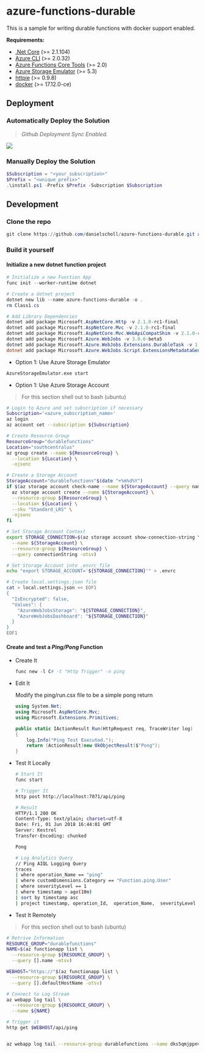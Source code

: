 # azure-functions-durable

This is a sample for writing durable functions with docker support enabled.

__Requirements:__

- [.Net Core](https://www.microsoft.com/net/download/windows)  (>= 2.1.104)
- [Azure CLI](https://docs.microsoft.com/en-us/cli/azure/install-azure-cli?view=azure-cli-latest) (>= 2.0.32)
- [Azure Functions Core Tools](https://github.com/Azure/azure-functions-core-tools) (>= 2.0)
- [Azure Storage Emulator](https://docs.microsoft.com/en-us/azure/storage/common/storage-use-emulator) (>= 5.3)
- [httpie](https://github.com/jakubroztocil/httpie) (>= 0.9.8)
- [docker](https://docs.docker.com/install/) (>= 17.12.0-ce)


## Deployment
### Automatically Deploy the Solution
> _Github Deployment Sync Enabled._

<a href="https://portal.azure.com/#create/Microsoft.Template/uri/https%3A%2F%2Fraw.githubusercontent.com%2Fdanielscholl%2Fazure-functions-durable%2Fmaster%2Ftemplates%2Fazuredeploy.json" target="_blank">
    <img src="http://azuredeploy.net/deploybutton.png"/>
</a>

### Manually Deploy the Solution
```powershell
$Subscription = "<your_subscription>"
$Prefix = "<unique_prefix>"
.\install.ps1 -Prefix $Prefix -Subscription $Subscription
```

## Development
### Clone the repo

```powershell
git clone https://github.com/danielscholl/azure-functions-durable.git azure-functions-durable
```

### Build it yourself

#### Initialize a new dotnet function project
```powershell
# Initialize a new Function App
func init --worker-runtime dotnet

# Create a dotnet project
dotnet new lib --name azure-functions-durable -o .
rm Class1.cs

# Add Library Dependencies
dotnet add package Microsoft.AspNetCore.Http -v 2.1.0-rc1-final
dotnet add package Microsoft.AspNetCore.Mvc -v 2.1.0-rc1-final
dotnet add package Microsoft.AspNetCore.Mvc.WebApiCompatShim -v 2.1.0-rc1-final
dotnet add package Microsoft.Azure.WebJobs -v 3.0.0-beta5
dotnet add package Microsoft.Azure.WebJobs.Extensions.DurableTask -v 1.4.1
dotnet add package Microsoft.Azure.WebJobs.Script.ExtensionsMetadataGenerator -v 1.0.0-beta3
```

- Option 1: Use Azure Storage Emulator

```bash
AzureStorageEmulator.exe start
```

- Option 1: Use Azure Storage Account
> For this section shell out to bash (ubuntu)

```bash
# Login to Azure and set subscription if necessary
Subscription='<azure_subscription_name>'
az login
az account set --subscription ${Subscription}

# Create Resource Group
ResourceGroup="durablefunctions"
Location="southcentralus"
az group create --name ${ResourceGroup} \
  --location ${Location} \
  -ojsonc

# Create a Storage Account
StorageAccount="durablefunctions"$(date "+%m%d%Y")
if $(az storage account check-name --name ${StorageAccount} --query nameAvailable -otsv); then
  az storage account create --name ${StorageAccount} \
  --resource-group ${ResourceGroup} \
  --location ${Location} \
  --sku "Standard_LRS" \
  -ojsonc
fi

# Set Storage Account Context
export STORAGE_CONNECTION=$(az storage account show-connection-string \
  --name ${StorageAccount} \
  --resource-group ${ResourceGroup} \
  --query connectionString -otsv)

# Set Storage Account into .envrc file
echo "export STORAGE_ACCOUNT='${STORAGE_CONNECTION}'" > .envrc

# Create local.settings.json file
cat > local.settings.json << EOF1
{
  "IsEncrypted": false,
  "Values": {
    "AzureWebJobsStorage": "${STORAGE_CONNECTION}",
    "AzureWebJobsDashboard": "${STORAGE_CONNECTION}"
  }
}
EOF1
```

#### Create and test a _Ping/Pong_ Function

- Create It

  ```powershell
  func new -l C# -t "Http Trigger" -n ping
  ```

- Edit It

  Modify the ping/run.csx file to be a simple pong return

  ```c#
  using System.Net;
  using Microsoft.AspNetCore.Mvc;
  using Microsoft.Extensions.Primitives;

  public static IActionResult Run(HttpRequest req, TraceWriter log)
  {
      log.Info("Ping Test Executed.");
      return (ActionResult)new OkObjectResult($"Pong");
  }
  ```

- Test It Locally

  ```bash
  # Start It
  func start

  # Trigger It
  http post http://localhost:7071/api/ping

  # Result
  HTTP/1.1 200 OK
  Content-Type: text/plain; charset=utf-8
  Date: Fri, 01 Jun 2018 16:44:01 GMT
  Server: Kestrel
  Transfer-Encoding: chunked

  Pong

  # Log Analytics Query 
  // Ping AIQL Logging Query
  traces
  | where operation_Name == "ping"
  | where customDimensions.Category == "Function.ping.User"
  | where severityLevel == 1
  | where timestamp > ago(10m)
  | sort by timestamp asc
  | project timestamp, operation_Id,  operation_Name,  severityLevel ,  message
  ```

- Test It Remotely
> For this section shell out to bash (ubuntu)

  ```bash
  # Retrive Information
  RESOURCE_GROUP="durablefunctions"
  NAME=$(az functionapp list \
    --resource-group ${RESOURCE_GROUP} \
    --query [].name -otsv)

  WEBHOST="https://"$(az functionapp list \
    --resource-group ${RESOURCE_GROUP} \
    --query [].defaultHostName -otsv)
  
  # Connect to Log Stream
  az webapp log tail \
    --resource-group ${RESOURCE_GROUP} \
    --name ${NAME}

  # Trigger it
  http get $WEBHOST/api/ping


  az webapp log tail --resource-group durablefunctions --name dks5qmjppnvdlaqg-func
  ```
